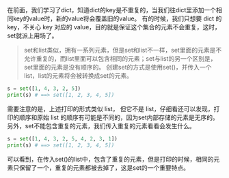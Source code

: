 在前面，我们学习了dict，知道dict的key是不重复的，当我们往dict里添加一个相同key的value时，新的value将会覆盖旧的value。
有的时候，我们只想要 dict 的 key，不关心 key 对应的 value，目的就是保证这个集合的元素不会重复，这时，set就派上用场了。
>set和list类似，拥有一系列元素，但是set和list不一样，set里面的元素是不允许重复的，而list里面可以包含相同的元素；set与list的另一个区别是，set里面的元素是没有顺序的。
创建set的方式是使用set()，并传入一个list，list的元素将会被转换成set的元素。
```python
s = set([1, 4, 3, 2, 5])
print(s) # ==> set([1, 2, 3, 4, 5])
```
需要注意的是，上述打印的形式类似 list， 但它不是 list，仔细看还可以发现，打印的顺序和原始 list 的顺序有可能是不同的，因为set内部存储的元素是无序的。
另外，set不能包含重复的元素，我们传入重复的元素看看会发生什么。
```python
s = set([1, 4, 3, 2, 5, 4, 2, 3, 1])
print(s) # ==> set([1, 2, 3, 4, 5])
```
可以看到，在传入set()的list中，包含了重复的元素，但是打印的时候，相同的元素只保留了一个，重复的元素都被去掉了，这是set的一个重要特点。
